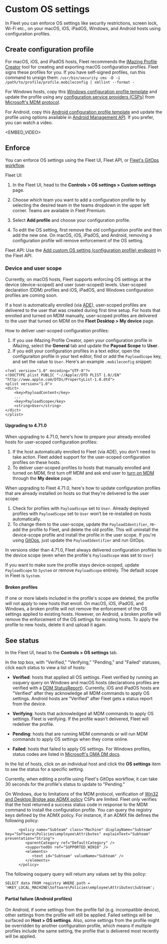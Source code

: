 # Custom OS settings

In Fleet you can enforce OS settings like security restrictions, screen lock, Wi-Fi etc., on your macOS, iOS, iPadOS, Windows, and Android hosts using configuration profiles.

## Create configuration profile

For macOS, iOS, and iPadOS hosts, Fleet recommends the [iMazing Profile Creator](https://imazing.com/profile-editor) tool for creating and exporting macOS configuration profiles. Fleet signs these profiles for you. If you have self-signed profiles, run this command to unsign them: `/usr/bin/security cms -D -i  /path/to/profile/profile.mobileconfig | xmllint --format -`

For Windows hosts, copy this [Windows configuration profile template](https://fleetdm.com/example-windows-profile) and update the profile using any [configuration service providers (CSPs)](https://fleetdm.com/guides/creating-windows-csps) from [Microsoft's MDM protocol](https://learn.microsoft.com/en-us/windows/client-management/mdm/).

For Android, copy this [Android configuration profile template](#TODO) and update the profile using options available in [Android Management API](https://developers.google.com/android/management/reference/rest/v1/enterprises.policies#resource:-policy). If you prefer, you can watch a video.

<EMBED_VIDEO>

## Enforce

You can enforce OS settings using the Fleet UI, Fleet API, or [Fleet's GitOps workflow](https://github.com/fleetdm/fleet-gitops).

Fleet UI:

1. In the Fleet UI, head to the **Controls > OS settings > Custom settings** page.

2. Choose which team you want to add a configuration profile to by selecting the desired team in the teams dropdown in the upper left corner. Teams are available in Fleet Premium.

3. Select **Add profile** and choose your configuration profile.

4. To edit the OS setting, first remove the old configuration profile and then add the new one. On macOS, iOS, iPadOS, and Android, removing a configuration profile will remove enforcement of the OS setting.

Fleet API: Use the [Add custom OS setting (configuration profile) endpoint](https://fleetdm.com/docs/rest-api/rest-api#add-custom-os-setting-configuration-profile) in the Fleet API.

### Device and user scope

Currently, on macOS hosts, Fleet supports enforcing OS settings at the device (device-scoped) and user (user-scoped) levels. User-scoped declaration (DDM) profiles and iOS, iPadOS, and Windows configuration profiles are coming soon.

If a host is automatically enrolled (via [ADE](https://support.apple.com/en-us/102300)), user-scoped profiles are delivered to the user that was created during first time setup. For hosts that enrolled and turned on MDM manually, user-scoped profiles are delivered to the user that turned on MDM on the **Fleet Desktop > My device** page.

How to deliver user-scoped configuration profiles:
1. If you use iMazing Profile Creator, open your configuration profile in iMazing, select the **General** tab and update the **Payoad Scope** to **User**.
2. If you edit your configuration profiles in a text editor, open the configuraiton profile in your text editor, find or add the `PayloadScope` key, and set the value to `User`. Here's an example `.mobileconfig` snippet:

```
<?xml version="1.0" encoding="UTF-8"?>
<!DOCTYPE plist PUBLIC "-//Apple//DTD PLIST 1.0//EN" "http://www.apple.com/DTDs/PropertyList-1.0.dtd">
<plist version="1.0">
<dict>
	<key>PayloadContent</key>
	...
	<key>PayloadScope</key>
	<string>User</string>
</dict>
</plist>
```

#### Upgrading to 4.71.0

When upgrading to 4.71.0, here's how to prepare your already enrolled hosts for user-scoped configuration profiles:
1. If the host automatically enrolled to Fleet (via ADE), you don't need to take action. Fleet added support for the user-scoped configuration profiles on these hosts.
2. To deliver user-scoped profiles to hosts that manually enrolled and turned on MDM, first turn off MDM and ask end user to [turn on MDM](https://fleetdm.com/guides/mdm-migration#migrate-hosts:~:text=If%20the%20host%20is%20not%20assigned%20to%20Fleet%20in%20ABM%20(manual%20enrollment)%2C%20the%20end%20user%20will%20be%20given%20the%20option%20to%20download%20the%20MDM%20enrollment%20profile%20on%20their%20My%20device%20page.) through the **My device** page.

When upgrading to Fleet 4.71.0, here's how to update configuration profiles that are already installed on hosts so that they're delivered to the user scope:

1. Check for profiles with `PayloadScope` set to `User`. Already deployed profiles with `PayloadScope` set to `User` won’t be re-installed on hosts automatically.
2. To change them to the user-scope, update the `PayloadIdentifier`, re-add the profile to Fleet, and delete the old profile. This will uninstall the device-scope profile and install the profile in the user scope. If you're using [GitOps](https://fleetdm.com/docs/configuration/yaml-files), just update the `PayloadIdentifier` and run GitOps.

In versions older than 4.71.0, Fleet always delivered configuration profiles to the device scope (even when the profile's `PayloadScope` was set to `User`)

If you want to make sure the profile stays device-scoped, update `PayloadScope` to `System` or remove `PayloadScope` entirely. The default scope in Fleet is `System`. 

#### Broken profiles

If one or more labels included in the profile's scope are deleted, the profile will not apply to new hosts that enroll.
On macOS, iOS, iPadOS, and Windows, a broken profile will not remove the enforcement of the OS settings applied to existing hosts. However, on Android, a broken profile will remove the enforcement of the OS settings for existing hosts. To apply the profile to new hosts, delete it and upload it again.

## See status

In the Fleet UI, head to the **Controls > OS settings** tab.

In the top box, with "Verified," "Verifying," "Pending," and "Failed" statuses, click each status to view a list of hosts:

* **Verified**: hosts that applied all OS settings. Fleet verified by running an osquery query on Windows and macOS hosts (declarations profiles are verified with a [DDM StatusReport](https://developer.apple.com/documentation/devicemanagement/statusreport)). Currently, iOS and iPadOS hosts are "Verified" after they acknowledge all MDM commands to apply OS settings. Android hosts are "Verified" after Fleet gets a status report from the device.

* **Verifying**: hosts that acknowledged all MDM commands to apply OS settings. Fleet is verifying. If the profile wasn't delivered, Fleet will redeliver the profile.

* **Pending**: hosts that are running MDM commands or will run MDM commands to apply OS settings when they come online.

* **Failed**: hosts that failed to apply OS settings. For Windows profiles, status codes are listed in [Microsoft's OMA DM docs](https://learn.microsoft.com/en-us/windows/client-management/oma-dm-protocol-support#syncml-response-status-codes).

In the list of hosts, click on an individual host and click the **OS settings** item to see the status for a specific setting.

Currently, when editing a profile using Fleet's GitOps workflow, it can take 30 seconds for the
profile's status to update to "Pending."

On Windows, due to limitations of the MDM protocol, verification of [Win32 and Desktop Bridge app ADMX
policy](https://learn.microsoft.com/en-us/windows/client-management/win32-and-centennial-app-policy-configuration)
CSPs are limited. Fleet only verifies that the host returned a success status code in response to the MDM
command to install the configuration profile. You can query the registry keys defined by the ADMX
policy. For instance, if an ADMX file defines the following policy:
```
      <policy name="Subteam" class="Machine" displayName="Subteam" key="Software\Policies\employee\Attributes" explainText="Subteam" presentation="String">
         <parentCategory ref="DefaultCategory" />
         <supportedOn ref="SUPPORTED_WIN10" />
         <elements>
            <text id="Subteam" valueName="Subteam" />
         </elements>
      </policy>
```

The following osquery query will return any values set by this policy:
```
SELECT data FROM registry WHERE path = 'HKEY_LOCAL_MACHINE\Software\Policies\employee\Attributes\Subteam';
```

#### Partial failure (Android profiles)

On Android, if some settings from the profile fail (e.g. incompatible device), other settings from the profile will still be applied. Failed settings will be surfaced on **Host > OS settings**.
Also, some settings from the profile might be overridden by another configuration profile, which means if multiple profiles include the same setting, the profile that is delivered most recently will be applied.

<meta name="category" value="guides">
<meta name="authorGitHubUsername" value="noahtalerman">
<meta name="authorFullName" value="Noah Talerman">
<meta name="publishedOn" value="2024-07-27">
<meta name="articleTitle" value="Custom OS settings">
<meta name="description" value="Learn how to enforce custom settings on macOS and Window hosts using Fleet's configuration profiles.">

